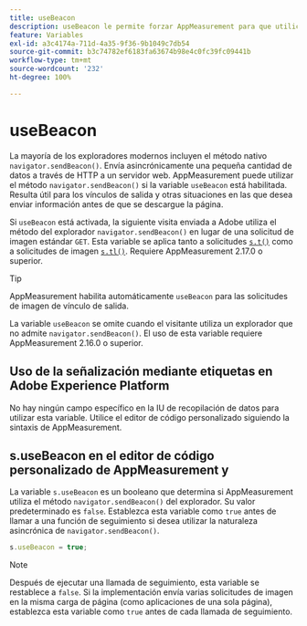 ```yaml
---
title: useBeacon
description: useBeacon le permite forzar AppMeasurement para que utilice la API sendBeacon de los navegadores
feature: Variables
exl-id: a3c4174a-711d-4a35-9f36-9b1049c7db54
source-git-commit: b3c74782ef6183fa63674b98e4c0fc39fc09441b
workflow-type: tm+mt
source-wordcount: '232'
ht-degree: 100%

---
```


# useBeacon

La mayoría de los exploradores modernos incluyen el método nativo `navigator.sendBeacon()`. Envía asincrónicamente una pequeña cantidad de datos a través de HTTP a un servidor web. AppMeasurement puede utilizar el método `navigator.sendBeacon()` si la variable `useBeacon` está habilitada. Resulta útil para los vínculos de salida y otras situaciones en las que desea enviar información antes de que se descargue la página.

Si `useBeacon` está activada, la siguiente visita enviada a Adobe utiliza el método del explorador `navigator.sendBeacon()` en lugar de una solicitud de imagen estándar `GET`. Esta variable se aplica tanto a solicitudes [`s.t()`](../functions/t-method.md) como a solicitudes de imagen [`s.tl()`](../functions/tl-method.md). Requiere AppMeasurement 2.17.0 o superior.

>[!TIP]
>
>AppMeasurement habilita automáticamente `useBeacon` para las solicitudes de imagen de vínculo de salida.

La variable `useBeacon` se omite cuando el visitante utiliza un explorador que no admite `navigator.sendBeacon()`. El uso de esta variable requiere AppMeasurement 2.16.0 o superior.

## Uso de la señalización mediante etiquetas en Adobe Experience Platform

No hay ningún campo específico en la IU de recopilación de datos para utilizar esta variable. Utilice el editor de código personalizado siguiendo la sintaxis de AppMeasurement.

## s.useBeacon en el editor de código personalizado de AppMeasurement y 

La variable `s.useBeacon` es un booleano que determina si AppMeasurement utiliza el método `navigator.sendBeacon()` del explorador. Su valor predeterminado es `false`. Establezca esta variable como `true` antes de llamar a una función de seguimiento si desea utilizar la naturaleza asincrónica de `navigator.sendBeacon()`.

```js
s.useBeacon = true;
```

>[!NOTE]
>
>Después de ejecutar una llamada de seguimiento, esta variable se restablece a `false`. Si la implementación envía varias solicitudes de imagen en la misma carga de página (como aplicaciones de una sola página), establezca esta variable como `true` antes de cada llamada de seguimiento.
